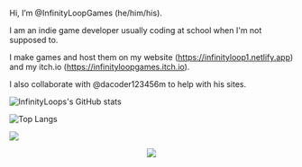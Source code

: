Hi, I’m @InfinityLoopGames (he/him/his).

I am an indie game developer usually coding at school when I'm not supposed to.

I make games and host them on my website (https://infinityloop1.netlify.app) and my itch.io (https://infinityloopgames.itch.io).

I also collaborate with @dacoder123456m to help with his sites.

![InfinityLoops's GitHub stats](https://github-readme-stats.vercel.app/api?username=InfinityLoopGames&show_icons=true&theme=transparent)

![Top Langs](https://github-readme-stats.vercel.app/api/top-langs/?username=InfinityLoopGames&layout=compact&theme=transparent)

![](https://komarev.com/ghpvc/?username=InfinityLoopGames&color=00fefc)

<p align="center">
  <a href="https://skillicons.dev">
    <img src="https://skillicons.dev/icons?i=html,css,js,unity,github" />
  </a>
</p>

<!---
InfinityLoopGames/InfinityLoopGames is a ✨ special ✨ repository because its `README.md` (this file) appears on your GitHub profile.
You can click the Preview link to take a look at your changes.
--->
